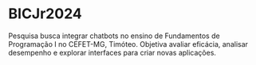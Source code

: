 # BICJr2024
Pesquisa busca integrar chatbots no ensino de Fundamentos de Programação I no CEFET-MG, Timóteo. Objetiva avaliar eficácia, analisar desempenho e explorar interfaces para criar novas aplicações.
